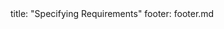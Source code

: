 <frontmatter>
title: "Specifying Requirements"
footer: footer.md
</frontmatter>

<include src="navbar.md" boilerplate />

<include src="container-inPage-asFlat.md" boilerplate />